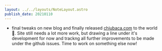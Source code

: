 ```yaml
---
layout: ../../layouts/NoteLayout.astro
publish_date: 20210110
---
```


- final tweaks on new blog and finally released [chiubaca.com](https://chiubaca.com) to the world 🎉. Site still needs a lot more work, but drawing a line under it's development for now and trackng all further improvements to be made under the github issues. Time to work on something else now!

